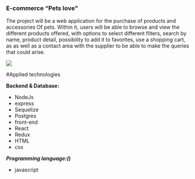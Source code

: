 ### E-commerce “Pets love"


The project will be a web application for the purchase of products and accessories
Of pets. Within it, users will be able to browse and view the different
products offered, with options to select different filters, search by name,
product detail, possibility to add it to favorites, use a shopping cart, as
as well as a contact area with the supplier to be able to make the queries that
could arise.



![](https://media.istockphoto.com/photos/couple-of-friends-a-cat-and-a-dog-run-merrily-through-a-summer-picture-id1399405977?b=1&k=20&m=1399405977&s=170667a&w=0&h=hvYiPNBuecKsEdC2sdXMFbmwvd2VcwEUJcni-ToVKpg=)








#Applied technologies

**Backend & Database:**
* NodeJs
* express
* Sequelize
* Postgres
* front-end
* React
* Redux
* HTML
* css

***Programming language:(*)**

* javascript



